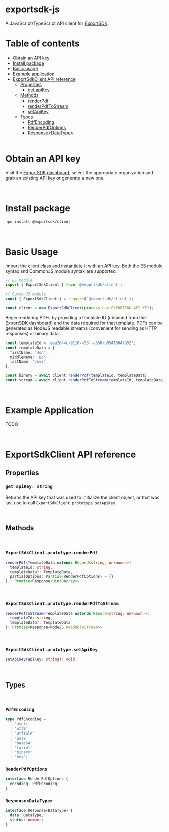 # exportsdk-js

A JavaScript/TypeScript API client for [ExportSDK](https://exportsdk.com).

# Table of contents

- [Obtain an API key](#obtain-an-api-key)
- [Install package](#install-package)
- [Basic usage](#basic-usage)
- [Example application](#example-application)
- [ExportSdkClient API reference](#exportsdkclient-api-reference)
  - [Properties](#client-properties)
    - [get apiKey](#get-apikey)
  - [Methods](#client-methods)
    - [renderPdf](#renderPdf)
    - [renderPdfToStream](#renderPdfToStream)
    - [setApiKey](#setApiKey)
  - [Types](#client-types)
    - [PdfEncoding](#pdfencoding)
    - [RenderPdfOptions](#renderpdfoptions)
    - [Response\<DataType\>](#Response)
    <br/><br/>

# Obtain an API key

Visit the [ExportSDK dashboard](https://app.exportsdk.com/settings/keys), select the appropriate organization and grab an existing API key or generate a new one.

<br />

# Install package

```sh
npm install @exportsdk/client
```

<br />

# Basic Usage

Import the client class and instantiate it with an API key. Both the ES module syntax and CommonJS module syntax are supported.

```typescript
// ES Module
import { ExportSdkClient } from '@exportsdk/client';

// CommonJS module
const { ExportSdkClient } = require('@exportsdk/client');

const client = new ExportSdkClient(process.env.EXPORTSDK_API_KEY);
```

Begin rendering PDFs by providing a template ID (obtained from the [ExportSDK dashboard](https://app.exportsdk.com/templates)) and the data required for that template. PDFs can be generated as NodeJS readable streams (convenient for sending as HTTP responses) or binary data.

```typescript
const templateId = 'eea2644c-9110-453f-a558-b0541664fb52';
const templateData = {
  firstName: 'Jon',
  middleName: 'Bon',
  lastName: 'Jovi',
};

const binary = await client.renderPdf(templateId, templateData);
const stream = await client.renderPdfToStream(templateId, templateData);
```

<br />

# Example Application

TODO

<br />

# ExportSdkClient API reference

<a id="client-properties"></a>
## Properties

<a id="get-apikey"></a>
### `get apiKey: string`
Returns the API key that was used to initialize the client object, or that was last use to call `ExportSdkClient.prototype.setApiKey`.

<br />

<a id="client-methods"></a>
## Methods
<br />

<a id="renderPdf"></a>
### `ExportSdkClient.prototype.renderPdf`
```typescript
renderPdf<TemplateData extends Record<string, unknown>>(
  templateId: string,
  templateData?: TemplateData,
  partialOptions: Partial<RenderPdfOptions> = {}
) : Promise<Response<Uint8Array>>
```
<br />

<a id="renderPdfToStream"></a>
### `ExportSdkClient.prototype.renderPdfToStream`
```typescript
renderPdfToStream<TemplateData extends Record<string, unknown>>(
  templateId: string,
  templateData?: TemplateData
): Promise<Response<NodeJS.ReadableStream>>
```
<br />

<a id="setApiKey"></a>
### `ExportSdkClient.prototype.setApiKey`
```typescript
setApiKey(apiKey: string): void
```
<br />

<a id="client-types"></a>
## Types
<br />

### `PdfEncoding`
```typescript
type PdfEncoding = 
  | 'ascii'
  | 'utf8'
  | 'utf16le'
  | 'ucs2'
  | 'base64'
  | 'latin1'
  | 'binary'
  | 'hex';
```
### `RenderPdfOptions`
```typescript
interface RenderPdfOptions {
  encoding: PdfEncoding;
}
```

<a id="Response"></a>
### `Response<DataType>`
```typescript
interface Response<DataType> {
  data: DataType;
  status: number;
}

